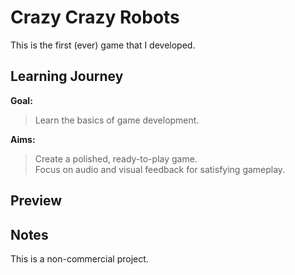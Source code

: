 # Crazy Crazy Robots
This is the first (ever) game that I developed.

## Learning Journey
<b> Goal: </b> <br>
> Learn the basics of game development.

<b> Aims: </b> <br>
> Create a polished, ready-to-play game. <br>
> Focus on audio and visual feedback for satisfying gameplay.

## Preview

## Notes
This is a non-commercial project.
